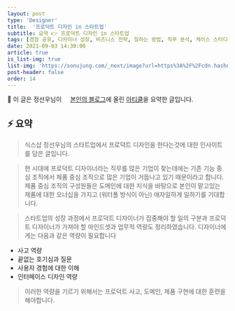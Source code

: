 ```yaml
---
layout: post
type: 'Designer'
title:  '프로덕트 디자인 in 스타트업'
subtitle: 요약 👉 프로덕트 디자인 in 스타트업
tags: [경험 공유, 디자이너 성장, 비즈니스 전략, 일하는 방법, 직무 분석, 케이스 스터디, 프로덕트 전략]
date: 2021-09-03 14:30:00
article: true
is_list-img: true
list-img: 'https://sonujung.com/_next/image?url=https%3A%2F%2Fcdn.hashnode.com%2Fres%2Fhashnode%2Fimage%2Fupload%2Fv1624921499346%2FaSMOYsZ1s.jpeg%3Fw%3D1600%26h%3D840%26fit%3Dcrop%26crop%3Dentropy%26auto%3Dcompress%2Cformat%26format%3Dwebp&w=1920&q=75'
post-header: false
order: 14
---
```


<p class="text-gray">
 🔗 이 글은 정선우님이 <a href='https://sonujung.com/' target='blank' rel='nofollow' id='outlink1' onclick='clickedOutlink(outlink1)'><img src='https://www.google.com/s2/favicons?sz=64&domain=https://sonujung.com/' style='display:inline; height: 1em; position: relative; bottom: -2px; margin-right: 2px;'>본인의 블로그</a>에 올린 <a href='https://sonujung.com/product-design-in-startup' target='blank' rel='nofollow' id='outlink2' onclick='clickedOutlink(outlink2)'>아티클</a>을 요약한 글입니다.
</p>

## ⚡️ 요약

> 식스샵 정선우님의 스타트업에서 프로덕트 디자인을 한다는것에 대한 인사이트를 담은 글입니다.

> 현 시대에 프로덕트 디자이너라는 직무를 많은 기업이 찾는데에는 기존 기능 중심 조직에서 제품 중심 조직으로 많은 기업이 거듭나고 있기 때문이라고 합니다. 제품 중심 조직의 구성원들은 도메인에 대한 지식을 바탕으로 본인이 맡고있는 제품에 대한 오너십을 가지고 (워터폴 방식이 아닌) 애자일하게 일하기를 기대합니다.

> 스타트업의 성장 과정에서 프로덕트 디자이너가 집중해야 할 일의 구분과 프로덕트 디자이너가 가져야 할 마인드셋과 업무적 역량도 정리하였습니다. 디자이너에게는 다음과 같은 역량이 필요합니다

* 사고 역량
* 끝없는 호기심과 질문
* 사용자 경험에 대한 이해
* 인터페이스 디자인 역량

> 이러한 역량을 기르기 위해서는 프로덕트 사고, 도메인, 제품 구현에 대한 훈련을 해야합니다.